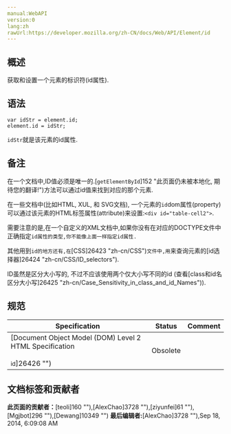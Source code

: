 ```yaml
---
manual:WebAPI
version:0
lang:zh
rawUrl:https://developer.mozilla.org/zh-CN/docs/Web/API/Element/id
---
```





## 概述<a name="Summary"></a>


获取和设置一个元素的标识符(id属性).


## 语法<a name="Syntax"></a>

```
var idStr = element.id;
element.id = idStr;
```


`idStr`就是该元素的id属性.


## 备注<a name="Notes"></a>


在一个文档中,ID值必须是唯一的.[`getElementById`]152 "此页面仍未被本地化, 期待您的翻译!")方法可以通过id值来找到对应的那个元素.



在一些文档中(比如HTML, XUL, 和 SVG文档), 一个元素的`id`dom属性(property)可以通过该元素的HTML标签属性(attribute)来设置:`<div id="table-cell2">`.



需要注意的是,在一个自定义的XML文档中,如果你没有在对应的DOCTYPE文件中正确指定`id属性的类型,你不能像上面一样指定id属性.`



其他用到`id的地方还有,在`[CSS]26423 "zh-cn/CSS")`文件中,用`来查询元素的[id选择器]26424 "zh-cn/CSS/ID_selectors").



ID虽然是区分大小写的, 不过不应该使用两个仅大小写不同的id (查看[class和id名区分大小写]26425 "zh-cn/Case_Sensitivity_in_class_and_id_Names")).


## 规范<a name="Specification"></a>

Specification | Status | Comment 
 ---  |  ---  |  ---  | 
[Document Object Model (DOM) Level 2 HTML Specification<br></br><small>id</small>]26426 "") | Obsolete |  








## 文档标签和贡献者
**此页面的贡献者：**[teoli]160 ""),[AlexChao]3728 ""),[ziyunfei]61 ""),[Mgjbot]296 ""),[Dewang]10349 "")
**最后编辑者:**[AlexChao]3728 ""),<time>Sep 18, 2014, 6:09:08 AM</time>


